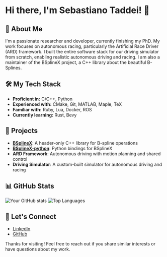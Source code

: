 # Hi there, I'm Sebastiano Taddei! 👋

## 🚀 About Me

I'm a passionate researcher and developer, currently finishing my PhD. My work focuses on autonomous racing, particularly the Artificial Race Driver (ARD) framework. I built the entire software stack for our driving simulator from scratch, enabling realistic autonomous driving and racing. I am also a maintainer of the BSplineX project, a C++ library about the beautiful B-Splines.

## 🛠️ My Tech Stack

* **Proficient in:** C/C++, Python
* **Experienced with:** CMake, Git, MATLAB, Maple, TeX
* **Familiar with:** Ruby, Lua, Docker, ROS
* **Currently learning:** Rust, Bevy

## 🌟 Projects

* **[BSplineX](https://github.com/BSplineX/BSplineX)**: A header-only C++ library for B-spline operations
* **[BSplineX-python](https://github.com/BSplineX/BSplineX-python)**: Python bindings for BSplineX
* **ARD Framework**: Autonomous driving with motion planning and shared control
* **Driving Simulator**: A custom-built simulator for autonomous driving and racing

## 📊 GitHub Stats

![Your GitHub stats](https://github-readme-stats.vercel.app/api?username=SebastianoTaddei\&show_icons=true\&theme=radical)
![Top Languages](https://github-readme-stats.vercel.app/api/top-langs/?username=SebastianoTaddei\&layout=compact\&theme=radical)

## 💬 Let's Connect

* [LinkedIn](https://www.linkedin.com/in/sebastiano-taddei-bba9bb1ba/)
* [GitHub](https://github.com/SebastianoTaddei)

Thanks for visiting! Feel free to reach out if you share similar interests or have questions about my work.
